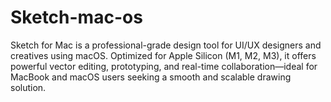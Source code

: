 # Sketch-mac-os
Sketch for Mac is a professional-grade design tool for UI/UX designers and creatives using macOS. Optimized for Apple Silicon (M1, M2, M3), it offers powerful vector editing, prototyping, and real-time collaboration—ideal for MacBook and macOS users seeking a smooth and scalable drawing solution.
